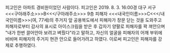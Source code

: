 피고인은 아파트 경비원이었던 사람이다.
피고인은 2019. 8. 3. 16:00경 대구 서구 <<<구아래주소>>>B<<</구아래주소>>> 9층 피해자 <<<내국인이름>>>C<<</내국인이름>>>(여, 77세)의 주거지 앞 공용복도에서 피해자가 창문 닫는 것을 도와주고 피해자로부터 감사의 표시로 아이스크림을 받은 후 갑자기 양팔로 피해자를 꽉 껴안으며 "내가 한번 끌어안아 보려고 벼뤘다"라고 말하고, 자신의 얼굴을 피해자의 어깨 부위에 비비며 피해자의 주거지 현관 안으로 들어가려고 하였다.
이로써 피고인은 피해자를 강제로 추행하였다.